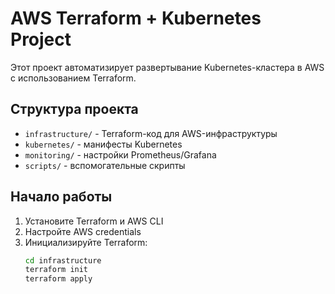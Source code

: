 # AWS Terraform + Kubernetes Project

Этот проект автоматизирует развертывание Kubernetes-кластера в AWS с использованием Terraform.

## Структура проекта
- `infrastructure/` - Terraform-код для AWS-инфраструктуры
- `kubernetes/` - манифесты Kubernetes
- `monitoring/` - настройки Prometheus/Grafana
- `scripts/` - вспомогательные скрипты

## Начало работы
1. Установите Terraform и AWS CLI
2. Настройте AWS credentials
3. Инициализируйте Terraform:
   ```bash
   cd infrastructure
   terraform init
   terraform apply
